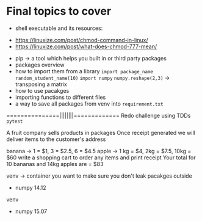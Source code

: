 # Final topics to cover

- shell executable and its resources:
* https://linuxize.com/post/chmod-command-in-linux/
* https://linuxize.com/post/what-does-chmod-777-mean/

- pip -> a tool which helps you built in or third party packages
- packages overview
- how to import them from a library
`import package_name`
`random_student_name(10)`
`import numpy`
`numpy.reshape(2,3)` -> transposing a matrix
- how to use pacakges
- importing functions to different files
- a way to save all packages from venv into `requirement.txt`

===============||||||||=============
Redo challenge using TDDs
`pytest`

A fruit company sells products in packages Once receipt generated we will deliver items to the customer's address

banana -> 1 = $1, 3 = $2.5, 6 = $4.5
apple -> 1 kg = $4, 2kg = $7.5, 10kg = $60
write a shopping cart to order any items and print receipt Your total for 10 bananas and 14kg apples are = $83

venv -> container you want to make sure you don't leak pacakges outside
- numpy 14.12

venv
- numpy 15.07
